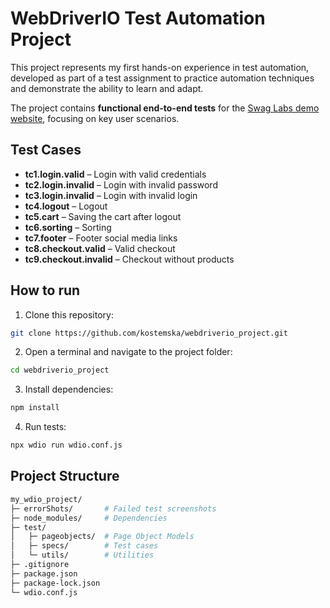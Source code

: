 # WebDriverIO Test Automation Project

This project represents my first hands-on experience in test automation, developed as part of a test assignment to practice automation techniques and demonstrate the ability to learn and adapt.

The project contains **functional end-to-end tests** for the [Swag Labs demo website](https://www.saucedemo.com), focusing on key user scenarios.

## Test Cases

- **tc1.login.valid** – Login with valid credentials  
- **tc2.login.invalid** – Login with invalid password  
- **tc3.login.invalid** – Login with invalid login  
- **tc4.logout** – Logout  
- **tc5.cart** – Saving the cart after logout  
- **tc6.sorting** – Sorting  
- **tc7.footer** – Footer social media links  
- **tc8.checkout.valid** – Valid checkout  
- **tc9.checkout.invalid** – Checkout without products  

## How to run

1. Clone this repository:

```bash
git clone https://github.com/kostemska/webdriverio_project.git
```

2. Open a terminal and navigate to the project folder:
   
```bash
cd webdriverio_project
```

3. Install dependencies:
   
```bash
npm install
```

4. Run tests:

```bash
npx wdio run wdio.conf.js
```

## Project Structure

```bash
my_wdio_project/
├─ errorShots/       # Failed test screenshots
├─ node_modules/     # Dependencies
├─ test/
│   ├─ pageobjects/  # Page Object Models
│   ├─ specs/        # Test cases
│   └─ utils/        # Utilities
├─ .gitignore
├─ package.json
├─ package-lock.json
└─ wdio.conf.js
```
